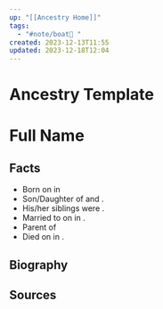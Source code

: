 ```yaml
---
up: "[[Ancestry Home]]"
tags:
  - "#note/boat🚤 "
created: 2023-12-13T11:55
updated: 2023-12-18T12:04
---
```


# Ancestry Template

# Full Name <!-- Make the last names in the title links --> 
## Facts 
- Born on **<!-- link to date -->** in **<!-- link to place -->** 
- Son/Daughter of <!-- Link to father --> and <!-- Link to mother-->. 
- His/her siblings were <!--Links to siblings -->. 
- Married to <!-- Link to husband/wife--> on <!-- link to date --> in <!-- link to place -->. 
- Parent of <!-- Links to children --> 
- Died on **<!-- link to date -->** in **<!-- link to place -->**. 

## Biography 

## Sources
